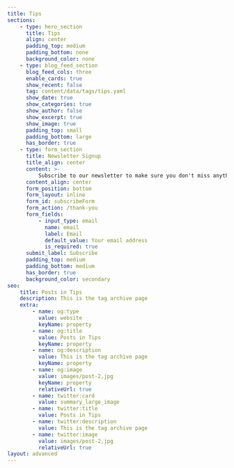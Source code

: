 ```yaml
---
title: Tips
sections:
    - type: hero_section
      title: Tips
      align: center
      padding_top: medium
      padding_bottom: none
      background_color: none
    - type: blog_feed_section
      blog_feed_cols: three
      enable_cards: true
      show_recent: false
      tag: content/data/tags/tips.yaml
      show_date: true
      show_categories: true
      show_author: false
      show_excerpt: true
      show_image: true
      padding_top: small
      padding_bottom: large
      has_border: true
    - type: form_section
      title: Newsletter Signup
      title_align: center
      content: >-
          Subscribe to our newsletter to make sure you don't miss anything.
      content_align: center
      form_position: bottom
      form_layout: inline
      form_id: subscribeForm
      form_action: /thank-you
      form_fields:
          - input_type: email
            name: email
            label: Email
            default_value: Your email address
            is_required: true
      submit_label: Subscribe
      padding_top: medium
      padding_bottom: medium
      has_border: true
      background_color: secondary
seo:
    title: Posts in Tips
    description: This is the tag archive page
    extra:
        - name: og:type
          value: website
          keyName: property
        - name: og:title
          value: Posts in Tips
          keyName: property
        - name: og:description
          value: This is the tag archive page
          keyName: property
        - name: og:image
          value: images/post-2,jpg
          keyName: property
          relativeUrl: true
        - name: twitter:card
          value: summary_large_image
        - name: twitter:title
          value: Posts in Tips
        - name: twitter:description
          value: This is the tag archive page
        - name: twitter:image
          value: images/post-2,jpg
          relativeUrl: true
layout: advanced
---
```

